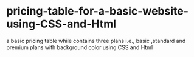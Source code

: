 # pricing-table-for-a-basic-website-using-CSS-and-Html
a basic pricing table while contains three plans i.e., basic ,standard and premium plans with background color using CSS and Html
